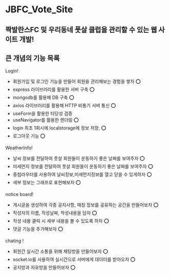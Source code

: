 # JBFC_Vote_Site

## 짝발란스FC 및 우리동네 풋살 클럽을 관리할 수 있는 웹 사이트 개발!

## 큰 개념의 기능 목록

Login!

- 회원가입 및 로그인 기능을 만들어 회원을 관리해보는 경험을 쌓자 ⭕️
- express 라이브러리를 활용한 서버 구축 ⭕️
- mongodb를 활용해 DB 구축 ⭕️
- axios 라이브러리를 활용해 HTTP 비통기 서버 통신 ⭕️
- useForm을 활용한 타당성 검증
- useNavigator를 활용한 렌더링 ⭕️
- login 최초 1회시에 localstorage에 정보 저장, ⭕️
- 로그아웃 기능 ⭕️

WeatherInfo!

- 날씨 정보를 전달하여 풋살 회원들이 운동하기 좋은 날짜를 보여주자 ⭕️
- 미세먼지 정보를 전달하여 풋살 회원들이 운동하기 좋은 날짜를 보여주자 ⭕️
- 중첩라우터를 사용하여 날씨정보,미세먼지정보를 열고 닫을 수 있게하자 ⭕️
- 세부 정보는 그래프로 표현해보자 ⭕️

notice board!

- 게시글을 생성하여 각종 공지사항, 매칭 정보를 공유하는 공간을 만들어보자 ⭕️
- 작성자의 이름, 작성날짜, 작성내용을 담자 ⭕️
- 작성 내용 클릭 시 세부 내용을 볼 수 있도록 하자 ⭕️
- 댓글 기능을 추가해보자 ⭕️

chating !

- 회원간 실시간 소통을 위해 채팅방을 만들어보자 ⭕️
- socket.io를 사용하여 실시간으로 서버에게 데이터를 받아오자 ⭕️
- 공지방과 자유방을 만들어보자 ⭕️
